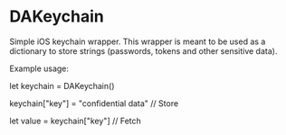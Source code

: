 # DAKeychain

Simple iOS keychain wrapper. This wrapper is meant to be used as a dictionary to store strings (passwords, tokens and other sensitive data).

Example usage:

let keychain = DAKeychain()

keychain["key"] = "confidential data" // Store

let value = keychain["key"] // Fetch
